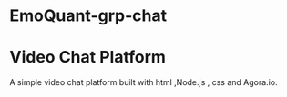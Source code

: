 # EmoQuant-grp-chat
# Video Chat Platform

A simple video chat platform built with html ,Node.js , css and Agora.io.
